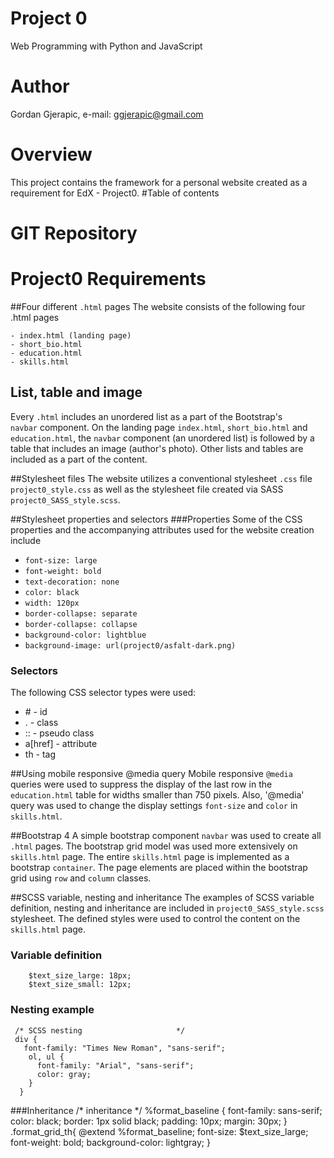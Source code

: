 # Project 0
Web Programming with Python and JavaScript

# Author
Gordan Gjerapic, e-mail: ggjerapic@gmail.com
# Overview
This project contains the framework for a personal 
website created as a requirement for EdX - Project0. 
#Table of contents

# GIT Repository
    
# Project0 Requirements
##Four different `.html` pages
The website consists of the following four .html pages

    - index.html (landing page)
    - short_bio.html
    - education.html
    - skills.html

## List, table and image
Every `.html` includes an unordered list as a part of the Bootstrap's  
`navbar` component. On the landing page `index.html`, `short_bio.html` and `education.html`, the `navbar` component (an unordered list)
is followed by a table that includes an image (author's photo).
Other lists and tables are included as a part of the content.

##Stylesheet files
The website utilizes a conventional stylesheet `.css` file `project0_style.css`
as well as the stylesheet file created via SASS `project0_SASS_style.scss`.

##Stylesheet properties and selectors
###Properties
Some of the CSS properties and the accompanying attributes used for the website creation include
-  `font-size: large`
-  `font-weight: bold`
-  `text-decoration: none`
-  `color: black`
-  `width: 120px`
-  `border-collapse: separate`
-   `border-collapse: collapse`
-  `background-color: lightblue`
-  `background-image: url(project0/asfalt-dark.png)`
### Selectors
The following CSS selector types were used:
- \#  - id 
- .   - class
- ::  - pseudo class 
- a[href] - attribute
- th - tag

##Using mobile responsive @media query
Mobile responsive `@media` queries were used to suppress the display 
of the last row in the `education.html` table for widths smaller than 750 pixels.
Also, '@media' query was used to change the display settings `font-size` and `color` 
in `skills.html`.

##Bootstrap 4
A simple bootstrap component `navbar` was used to create all `.html` pages.
The bootstrap grid model was used more extensively on `skills.html` page.
The entire `skills.html` page is implemented as a bootstrap `container`.
The page elements are placed within the bootstrap grid using `row` and `column` 
 classes.
 
 ##SCSS variable, nesting and inheritance
 The examples of SCSS variable definition, nesting and inheritance are included in 
 `project0_SASS_style.scss` stylesheet.  The defined styles were used to control the content on the `skills.html` page.
 
 ### Variable definition
        $text_size_large: 18px;
        $text_size_small: 12px;
 ### Nesting example
     /* SCSS nesting                     */
     div {
       font-family: "Times New Roman", "sans-serif";
        ol, ul {
          font-family: "Arial", "sans-serif";
          color: gray;
        }
      }
 ###Inheritance
     /* inheritance */
    %format_baseline {
        font-family: sans-serif;
        color: black;
        border: 1px solid black;
        padding: 10px;
        margin: 30px;
    }
    .format_grid_th{
      @extend %format_baseline;
      font-size: $text_size_large;
      font-weight: bold;
      background-color: lightgray;
    }
    
